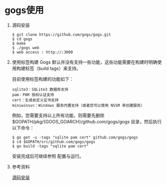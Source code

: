 # gogs使用
1. 源码安装
    ```
    $ git clone https://github.com/gogs/gogs.git
    $ cd gogs
    $ make
    $ ./gogs web
    $ web access : http://:3000
2. 使用标签构建
    Gogs 默认并没有支持一些功能，这些功能需要在构建时明确使用构建标签（build tags）来支持。

    目前使用标签构建的功能如下：
    ```
    sqlite3：SQLite3 数据库支持
    pam：PAM 授权认证支持
    cert：生成自定义证书支持
    miniwinsvc：Windows 服务内置支持（或者您可以使用 NSSM 来创建服务）
    ```
    例如，您需要支持以上所有功能，则需要先删除 $GOPATH/pkg/{GOOS_GOARCH}/github.com/gogs/gogs 目录，然后执行以下命令：
    ```
    $ go get -u -tags "sqlite pam cert" github.com/gogs/gogs
    $ cd $GOPATH/src/github.com/gogs/gogs
    $ go build -tags "sqlite pam cert"
    ```
    安装完成后可继续参照 配置与运行。
3. 参考资料

    [源码安装](https://gogs.io/docs/installation/install_from_source.html)
